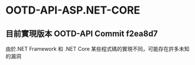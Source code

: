 # OOTD-API-ASP.NET-CORE

## 目前實現版本 OOTD-API Commit f2ea8d7

由於.NET Framework 和 .NET Core 某些程式碼的實現不同，可能存在許多未知的漏洞
